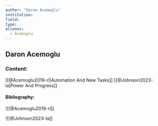 ```yaml
---
author: "Daron Acemoglu"
institution:
field:
type:
aliases:
  - Acemoglu
---
```


## Daron Acemoglu

### Content:
[[@Acemoglu2019-rl|Automation And New Tasks]]
[[@Johnson2023-la|Power And Progress]]

#### Bibliography:

![[@Acemoglu2019-rl]]

![[@Johnson2023-la]]